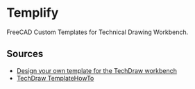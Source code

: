 # Templify
FreeCAD Custom Templates for Technical Drawing Workbench.

## Sources
- [Design your own template for the TechDraw workbench](https://youtu.be/Tw2ezPZx8rY?si=SroPAAcBrTWl8zGj)
- [TechDraw TemplateHowTo](https://wiki.freecad.org/TechDraw_TemplateHowTo)